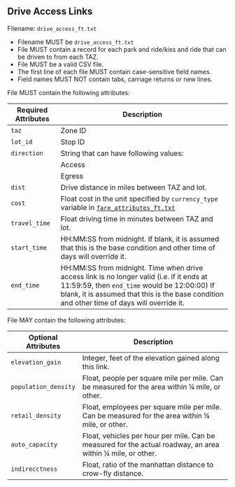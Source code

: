 ## Drive Access Links
Filename: `drive_access_ft.txt`

 *  Filename MUST be `drive_access_ft.txt`
 *  File MUST contain a record for each park and ride/kiss and ride that can be driven to from each TAZ.
 *  File MUST be a valid CSV file.
 *  The first line of each file MUST contain case-sensitive field names.
 *  Field names MUST NOT contain tabs, carriage returns or new lines.
 
File MUST contain the following attributes:

| Required Attributes	| Description										
| ----------			| -------------		
| `taz`				| Zone ID
| `lot_id`			| Stop ID
| `direction`			| String that can have following values:
|	|    Access
|	|    Egress
| `dist`				| Drive distance in miles between TAZ and lot.
| `cost`				| Float cost in the unit specified by `currency_type` variable in [`fare_attributes_ft.txt`](/files/fare_attributes_ft.md)
| `travel_time`		| Float driving time in minutes between TAZ and lot.
| `start_time`		| HH:MM:SS from midnight.  If blank, it is assumed that this is the base condition and other time of days will override it.
| `end_time`			| HH:MM:SS from midnight.  Time when drive access link is no longer valid (i.e. if it ends at 11:59:59, then `end_time` would be 12:00:00) If blank, it is assumed that this is the base condition and other time of days will override it.

File MAY contain the following attributes:

Optional Attributes	| Description										
----------			| -------------		
`elevation_gain`	| Integer, feet of the elevation gained along this link.
`population_density`| Float, people per square mile per mile. Can be measured for the area within ¼ mile, or other.
`retail_density`	| Float, employees per square mile per mile. Can be measured for the area within ¼ mile, or other.
`auto_capacity`		| Float, vehicles per hour per mile.  Can be measured for the actual roadway, an area within ¼ mile, or other.
`indirecctness`		| Float, ratio of the manhattan distance to crow-fly distance.
